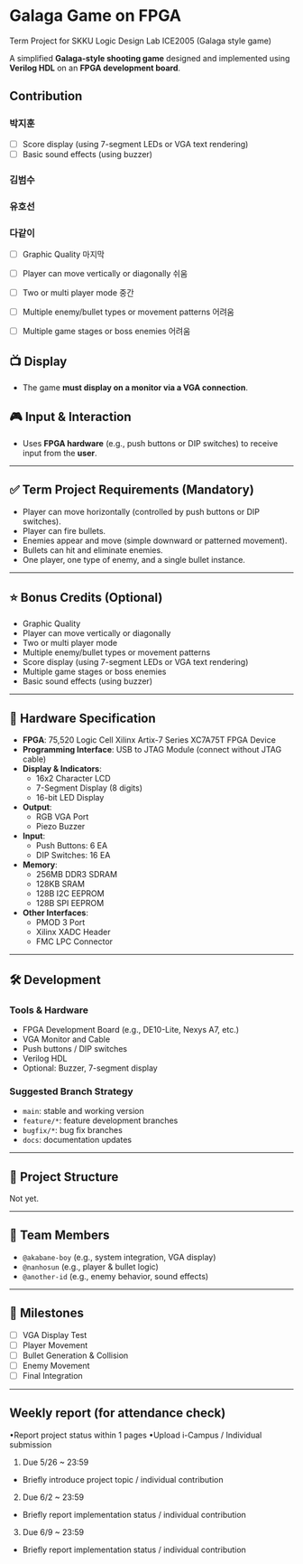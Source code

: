 # Galaga Game on FPGA
Term Project for SKKU Logic Design Lab ICE2005 (Galaga style game)

A simplified **Galaga-style shooting game** designed and implemented using **Verilog HDL** on an **FPGA development board**.

## Contribution
  ### 박지훈
 - [ ] Score display (using 7-segment LEDs or VGA text rendering)
 - [ ] Basic sound effects (using buzzer)

  ### 김범수

  ### 유호선

  ### 다같이
 - [ ] Graphic Quality
	마지막

 - [ ] Player can move vertically or diagonally
	쉬움
 - [ ] Two or multi player mode
	중간

 - [ ] Multiple enemy/bullet types or movement patterns
	어려움

 - [ ] Multiple game stages or boss enemies
	어려움


## 📺 Display

- The game **must display on a monitor via a VGA connection**.

## 🎮 Input & Interaction

- Uses **FPGA hardware** (e.g., push buttons or DIP switches) to receive input from the **user**.

---

## ✅ Term Project Requirements (Mandatory)

- Player can move horizontally (controlled by push buttons or DIP switches).
- Player can fire bullets.
- Enemies appear and move (simple downward or patterned movement).
- Bullets can hit and eliminate enemies.
- One player, one type of enemy, and a single bullet instance.

---

## ⭐ Bonus Credits (Optional)

- Graphic Quality
- Player can move vertically or diagonally
- Two or multi player mode
- Multiple enemy/bullet types or movement patterns
- Score display (using 7-segment LEDs or VGA text rendering)
- Multiple game stages or boss enemies
- Basic sound effects (using buzzer)

---

## 🧰 Hardware Specification

- **FPGA**: 75,520 Logic Cell Xilinx Artix-7 Series XC7A75T FPGA Device
- **Programming Interface**: USB to JTAG Module (connect without JTAG cable)
- **Display & Indicators**:
  - 16x2 Character LCD
  - 7-Segment Display (8 digits)
  - 16-bit LED Display
- **Output**:
  - RGB VGA Port
  - Piezo Buzzer
- **Input**:
  - Push Buttons: 6 EA
  - DIP Switches: 16 EA
- **Memory**:
  - 256MB DDR3 SDRAM
  - 128KB SRAM
  - 128B I2C EEPROM
  - 128B SPI EEPROM
- **Other Interfaces**:
  - PMOD 3 Port
  - Xilinx XADC Header
  - FMC LPC Connector
 
---

## 🛠 Development

### Tools & Hardware
- FPGA Development Board (e.g., DE10-Lite, Nexys A7, etc.)
- VGA Monitor and Cable
- Push buttons / DIP switches
- Verilog HDL
- Optional: Buzzer, 7-segment display

### Suggested Branch Strategy
- `main`: stable and working version
- `feature/*`: feature development branches
- `bugfix/*`: bug fix branches
- `docs`: documentation updates

---

## 📂 Project Structure
Not yet.


---

## 🤝 Team Members

- `@akabane-boy` (e.g., system integration, VGA display)
- `@nanhosun` (e.g., player & bullet logic)
- `@another-id` (e.g., enemy behavior, sound effects)

---

## 📅 Milestones

- [ ] VGA Display Test
- [ ] Player Movement
- [ ] Bullet Generation & Collision
- [ ] Enemy Movement
- [ ] Final Integration

---
## Weekly report (for attendance check)

•Report project status within 1 pages 
•Upload i-Campus / Individual submission

1) Due 5/26 ~ 23:59
- Briefly introduce project topic / individual contribution
2) Due 6/2 ~ 23:59
- Briefly report implementation status / individual contribution
3) Due 6/9 ~ 23:59
- Briefly report implementation status / individual contribution

